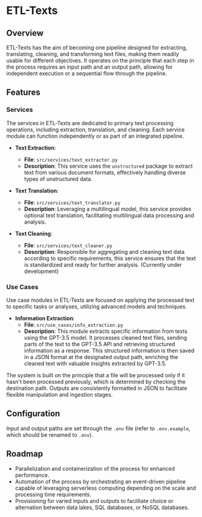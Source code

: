 # ETL-Texts

## Overview

ETL-Texts has the aim of becoming one pipeline designed for extracting, translating, cleaning, and transforming text files, making them readily usable for different objectives. It operates on the principle that each step in the process requires an input path and an output path, allowing for independent execution or a sequential flow through the pipeline.

## **Features**

### Services

The services in ETL-Texts are dedicated to primary text processing operations, including extraction, translation, and cleaning. Each service module can function independently or as part of an integrated pipeline.

- **Text Extraction**:

  - **File**: `src/services/text_extractor.py`
  - **Description**: This service uses the `unstructured` package to extract text from various document formats, effectively handling diverse types of unstructured data.

- **Text Translation**:

  - **File**: `src/services/text_translator.py`
  - **Description**: Leveraging a multilingual model, this service provides optional text translation, facilitating multilingual data processing and analysis.

- **Text Cleaning**:
  - **File**: `src/services/text_cleaner.py`
  - **Description**: Responsible for aggregating and cleaning text data according to specific requirements, this service ensures that the text is standardized and ready for further analysis. (Currently under development)

### Use Cases

Use case modules in ETL-Texts are focused on applying the processed text to specific tasks or analyses, utilizing advanced models and techniques.

- **Information Extraction**:
  - **File**: `src/use_cases/info_extraction.py`
  - **Description**: This module extracts specific information from texts using the GPT-3.5 model. It processes cleaned text files, sending parts of the text to the GPT-3.5 API and retrieving structured information as a response. This structured information is then saved in a JSON format at the designated output path, enriching the cleaned text with valuable insights extracted by GPT-3.5.

The system is built on the principle that a file will be processed only if it hasn't been processed previously, which is determined by checking the destination path. Outputs are consistently formatted in JSON to facilitate flexible manipulation and ingestion stages.

## Configuration

Input and output paths are set through the `.env` file (refer to `.env.example`, which should be renamed to `.env`).

## Roadmap

- Parallelization and containerization of the process for enhanced performance.
- Automation of the process by orchestrating an event-driven pipeline capable of leveraging serverless computing depending on the scale and processing time requirements.
- Provisioning for varied inputs and outputs to facilitate choice or alternation between data lakes, SQL databases, or NoSQL databases.
